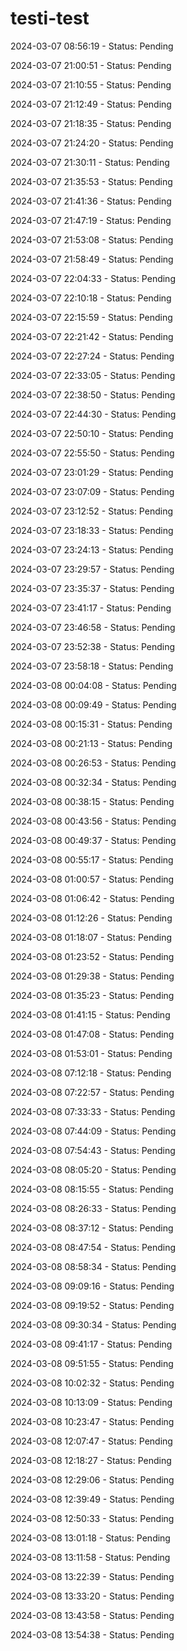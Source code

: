 # testi-test

2024-03-07 08:56:19 - Status: Pending

2024-03-07 21:00:51 - Status: Pending


2024-03-07 21:10:55 - Status: Pending

2024-03-07 21:12:49 - Status: Pending

2024-03-07 21:18:35 - Status: Pending

2024-03-07 21:24:20 - Status: Pending

2024-03-07 21:30:11 - Status: Pending

2024-03-07 21:35:53 - Status: Pending

2024-03-07 21:41:36 - Status: Pending

2024-03-07 21:47:19 - Status: Pending

2024-03-07 21:53:08 - Status: Pending

2024-03-07 21:58:49 - Status: Pending

2024-03-07 22:04:33 - Status: Pending

2024-03-07 22:10:18 - Status: Pending

2024-03-07 22:15:59 - Status: Pending

2024-03-07 22:21:42 - Status: Pending

2024-03-07 22:27:24 - Status: Pending

2024-03-07 22:33:05 - Status: Pending

2024-03-07 22:38:50 - Status: Pending

2024-03-07 22:44:30 - Status: Pending

2024-03-07 22:50:10 - Status: Pending

2024-03-07 22:55:50 - Status: Pending

2024-03-07 23:01:29 - Status: Pending

2024-03-07 23:07:09 - Status: Pending

2024-03-07 23:12:52 - Status: Pending

2024-03-07 23:18:33 - Status: Pending

2024-03-07 23:24:13 - Status: Pending

2024-03-07 23:29:57 - Status: Pending

2024-03-07 23:35:37 - Status: Pending

2024-03-07 23:41:17 - Status: Pending

2024-03-07 23:46:58 - Status: Pending

2024-03-07 23:52:38 - Status: Pending

2024-03-07 23:58:18 - Status: Pending

2024-03-08 00:04:08 - Status: Pending

2024-03-08 00:09:49 - Status: Pending

2024-03-08 00:15:31 - Status: Pending

2024-03-08 00:21:13 - Status: Pending

2024-03-08 00:26:53 - Status: Pending

2024-03-08 00:32:34 - Status: Pending

2024-03-08 00:38:15 - Status: Pending

2024-03-08 00:43:56 - Status: Pending

2024-03-08 00:49:37 - Status: Pending

2024-03-08 00:55:17 - Status: Pending

2024-03-08 01:00:57 - Status: Pending

2024-03-08 01:06:42 - Status: Pending

2024-03-08 01:12:26 - Status: Pending

2024-03-08 01:18:07 - Status: Pending

2024-03-08 01:23:52 - Status: Pending

2024-03-08 01:29:38 - Status: Pending

2024-03-08 01:35:23 - Status: Pending

2024-03-08 01:41:15 - Status: Pending

2024-03-08 01:47:08 - Status: Pending

2024-03-08 01:53:01 - Status: Pending

2024-03-08 07:12:18 - Status: Pending

2024-03-08 07:22:57 - Status: Pending

2024-03-08 07:33:33 - Status: Pending

2024-03-08 07:44:09 - Status: Pending

2024-03-08 07:54:43 - Status: Pending

2024-03-08 08:05:20 - Status: Pending

2024-03-08 08:15:55 - Status: Pending

2024-03-08 08:26:33 - Status: Pending

2024-03-08 08:37:12 - Status: Pending

2024-03-08 08:47:54 - Status: Pending

2024-03-08 08:58:34 - Status: Pending

2024-03-08 09:09:16 - Status: Pending

2024-03-08 09:19:52 - Status: Pending

2024-03-08 09:30:34 - Status: Pending

2024-03-08 09:41:17 - Status: Pending

2024-03-08 09:51:55 - Status: Pending

2024-03-08 10:02:32 - Status: Pending

2024-03-08 10:13:09 - Status: Pending

2024-03-08 10:23:47 - Status: Pending

2024-03-08 12:07:47 - Status: Pending

2024-03-08 12:18:27 - Status: Pending

2024-03-08 12:29:06 - Status: Pending

2024-03-08 12:39:49 - Status: Pending

2024-03-08 12:50:33 - Status: Pending

2024-03-08 13:01:18 - Status: Pending

2024-03-08 13:11:58 - Status: Pending

2024-03-08 13:22:39 - Status: Pending

2024-03-08 13:33:20 - Status: Pending

2024-03-08 13:43:58 - Status: Pending

2024-03-08 13:54:38 - Status: Pending